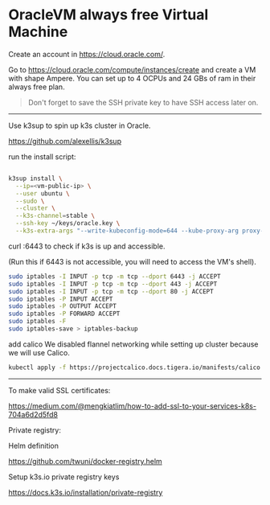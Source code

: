 # OracleVM always free Virtual Machine

Create an account in https://cloud.oracle.com/.

Go to https://cloud.oracle.com/compute/instances/create and create a VM with shape Ampere. You can set up to 4 OCPUs and 24 GBs of ram in their always free plan.

> Don't forget to save the SSH private key to have SSH access later on.

---

Use k3sup to spin up k3s cluster in Oracle.

https://github.com/alexellis/k3sup

run the install script:

```bash

k3sup install \
  --ip=<vm-public-ip> \
  --user ubuntu \
  --sudo \
  --cluster \
  --k3s-channel=stable \
  --ssh-key ~/keys/oracle.key \
  --k3s-extra-args "--write-kubeconfig-mode=644 --kube-proxy-arg proxy-mode=ipvs --flannel-backend=none --disable-network-policy"

```

curl <vm-public-ip>:6443 to check if k3s is up and accessible.

(Run this if 6443 is not accessible, you will need to access the VM's shell).

```bash
sudo iptables -I INPUT -p tcp -m tcp --dport 6443 -j ACCEPT
sudo iptables -I INPUT -p tcp -m tcp --dport 443 -j ACCEPT
sudo iptables -I INPUT -p tcp -m tcp --dport 80 -j ACCEPT
sudo iptables -P INPUT ACCEPT
sudo iptables -P OUTPUT ACCEPT
sudo iptables -P FORWARD ACCEPT
sudo iptables -F
sudo iptables-save > iptables-backup
```

add calico
We disabled flannel networking while setting up cluster because we will use Calico.

```bash
kubectl apply -f https://projectcalico.docs.tigera.io/manifests/calico.yaml
```

---

To make valid SSL certificates:

https://medium.com/@mengkiatlim/how-to-add-ssl-to-your-services-k8s-704a6d2d5fd8

Private registry:

Helm definition

https://github.com/twuni/docker-registry.helm

Setup k3s.io private registry keys

https://docs.k3s.io/installation/private-registry
